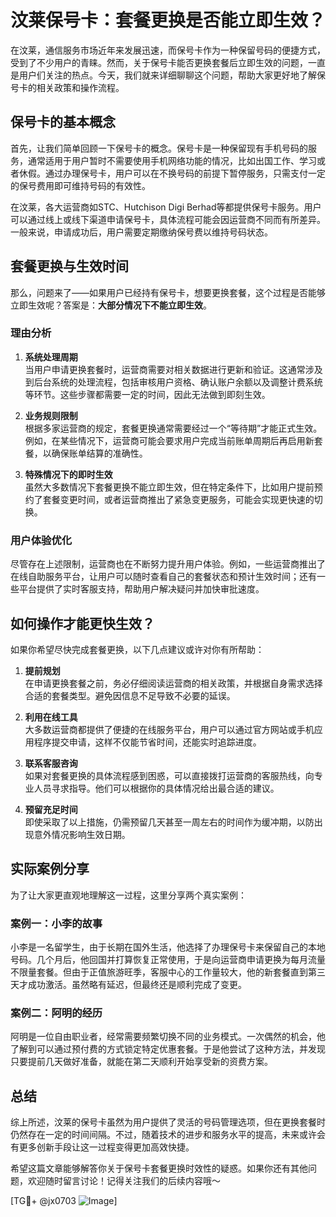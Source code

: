 # 汶莱保号卡：套餐更换是否能立即生效？

在汶莱，通信服务市场近年来发展迅速，而保号卡作为一种保留号码的便捷方式，受到了不少用户的青睐。然而，关于保号卡能否更换套餐后立即生效的问题，一直是用户们关注的热点。今天，我们就来详细聊聊这个问题，帮助大家更好地了解保号卡的相关政策和操作流程。

## 保号卡的基本概念

首先，让我们简单回顾一下保号卡的概念。保号卡是一种保留现有手机号码的服务，通常适用于用户暂时不需要使用手机网络功能的情况，比如出国工作、学习或者休假。通过办理保号卡，用户可以在不换号码的前提下暂停服务，只需支付一定的保号费用即可维持号码的有效性。

在汶莱，各大运营商如STC、Hutchison Digi Berhad等都提供保号卡服务。用户可以通过线上或线下渠道申请保号卡，具体流程可能会因运营商不同而有所差异。一般来说，申请成功后，用户需要定期缴纳保号费以维持号码状态。

## 套餐更换与生效时间

那么，问题来了——如果用户已经持有保号卡，想要更换套餐，这个过程是否能够立即生效呢？答案是：**大部分情况下不能立即生效**。

### 理由分析

1. **系统处理周期**  
   当用户申请更换套餐时，运营商需要对相关数据进行更新和验证。这通常涉及到后台系统的处理流程，包括审核用户资格、确认账户余额以及调整计费系统等环节。这些步骤都需要一定的时间，因此无法做到即刻生效。

2. **业务规则限制**  
   根据多家运营商的规定，套餐更换通常需要经过一个“等待期”才能正式生效。例如，在某些情况下，运营商可能会要求用户完成当前账单周期后再启用新套餐，以确保账单结算的准确性。

3. **特殊情况下的即时生效**  
   虽然大多数情况下套餐更换不能立即生效，但在特定条件下，比如用户提前预约了套餐变更时间，或者运营商推出了紧急变更服务，可能会实现更快速的切换。

### 用户体验优化

尽管存在上述限制，运营商也在不断努力提升用户体验。例如，一些运营商推出了在线自助服务平台，让用户可以随时查看自己的套餐状态和预计生效时间；还有一些平台提供了实时客服支持，帮助用户解决疑问并加快审批速度。

## 如何操作才能更快生效？

如果你希望尽快完成套餐更换，以下几点建议或许对你有所帮助：

1. **提前规划**  
   在申请更换套餐之前，务必仔细阅读运营商的相关政策，并根据自身需求选择合适的套餐类型。避免因信息不足导致不必要的延误。

2. **利用在线工具**  
   大多数运营商都提供了便捷的在线服务平台，用户可以通过官方网站或手机应用程序提交申请，这样不仅能节省时间，还能实时追踪进度。

3. **联系客服咨询**  
   如果对套餐更换的具体流程感到困惑，可以直接拨打运营商的客服热线，向专业人员寻求指导。他们可以根据你的具体情况给出最合适的建议。

4. **预留充足时间**  
   即使采取了以上措施，仍需预留几天甚至一周左右的时间作为缓冲期，以防出现意外情况影响生效日期。

## 实际案例分享

为了让大家更直观地理解这一过程，这里分享两个真实案例：

### 案例一：小李的故事  
小李是一名留学生，由于长期在国外生活，他选择了办理保号卡来保留自己的本地号码。几个月后，他回国并打算恢复正常使用，于是向运营商申请更换为每月流量不限量套餐。但由于正值旅游旺季，客服中心的工作量较大，他的新套餐直到第三天才成功激活。虽然略有延迟，但最终还是顺利完成了变更。

### 案例二：阿明的经历  
阿明是一位自由职业者，经常需要频繁切换不同的业务模式。一次偶然的机会，他了解到可以通过预付费的方式锁定特定优惠套餐。于是他尝试了这种方法，并发现只要提前几天做好准备，就能在第二天顺利开始享受新的资费方案。

## 总结

综上所述，汶莱的保号卡虽然为用户提供了灵活的号码管理选项，但在更换套餐时仍然存在一定的时间间隔。不过，随着技术的进步和服务水平的提高，未来或许会有更多创新手段让这一过程变得更加高效快捷。

希望这篇文章能够解答你关于保号卡套餐更换时效性的疑惑。如果你还有其他问题，欢迎随时留言讨论！记得关注我们的后续内容哦～

[TG💪+ @jx0703 ![Image](https://github.com/user-attachments/assets/dbca1d08-cadb-493c-b0ec-ad6f7a83f270)]